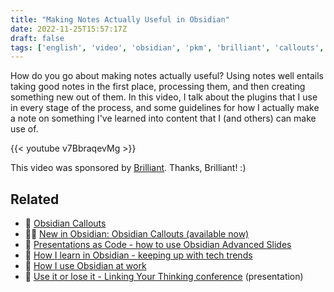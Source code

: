 ```yaml
---
title: "Making Notes Actually Useful in Obsidian"
date: 2022-11-25T15:57:17Z
draft: false
tags: ['english', 'video', 'obsidian', 'pkm', 'brilliant', 'callouts', 'excalidraw', 'advanced slides', 'outline', 'note refactor', 'strange new worlds', 'excalibrain']
---
```

How do you go about making notes actually useful? Using notes well entails taking good notes in the first place, processing them, and then creating something new out of them. In this video, I talk about the plugins that I use in every stage of the process, and some guidelines for how I actually make a note on something I've learned into content that I (and others) can make use of.

{{< youtube v7BbraqevMg >}}

This video was sponsored by [Brilliant](https://brilliant.org/nicolevdh). Thanks, Brilliant! :)

## Related

- 📝 [Obsidian Callouts](https://notes.nicolevanderhoeven.com/Obsidian+Callouts)
- 🎥📝 [New in Obsidian: Obsidian Callouts (available now)](/blog/20220330-new-in-obsidian-obsidian-callouts/)
- 🎥 [Presentations as Code - how to use Obsidian Advanced Slides](/blog/20220527-presentations-as-code-advanced-slides/)
- 🎥 [How I learn in Obsidian - keeping up with tech trends](/blog/20220812-how-i-learn-in-obsidian/)
- 📝 [How I use Obsidian at work](https://nicolevanderhoeven.com/blog/20210518-how-i-use-obsidian-at-work/)
- 🎥 [Use it or lose it - Linking Your Thinking conference](/blog/20220519-use-it-or-lose-it/) (presentation)